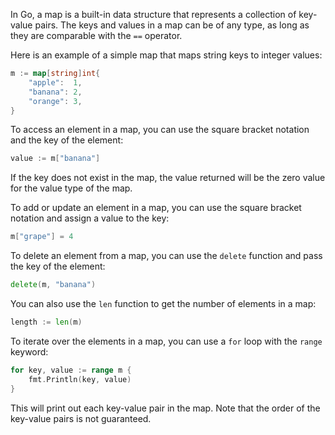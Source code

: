 In Go, a map is a built-in data structure that represents a collection of key-value pairs. The keys and values in a map can be of any type, as long as they are comparable with the `==` operator.

Here is an example of a simple map that maps string keys to integer values:

```go
m := map[string]int{
    "apple":  1,
    "banana": 2,
    "orange": 3,
}
```

To access an element in a map, you can use the square bracket notation and the key of the element:

```go
value := m["banana"]
```

If the key does not exist in the map, the value returned will be the zero value for the value type of the map.

To add or update an element in a map, you can use the square bracket notation and assign a value to the key:

```go
m["grape"] = 4
```

To delete an element from a map, you can use the `delete` function and pass the key of the element:

```go
delete(m, "banana")
```
You can also use the `len` function to get the number of elements in a map:

```go
length := len(m)
```

To iterate over the elements in a map, you can use a `for` loop with the `range` keyword:

```go
for key, value := range m {
    fmt.Println(key, value)
}
```

This will print out each key-value pair in the map. Note that the order of the key-value pairs is not guaranteed.